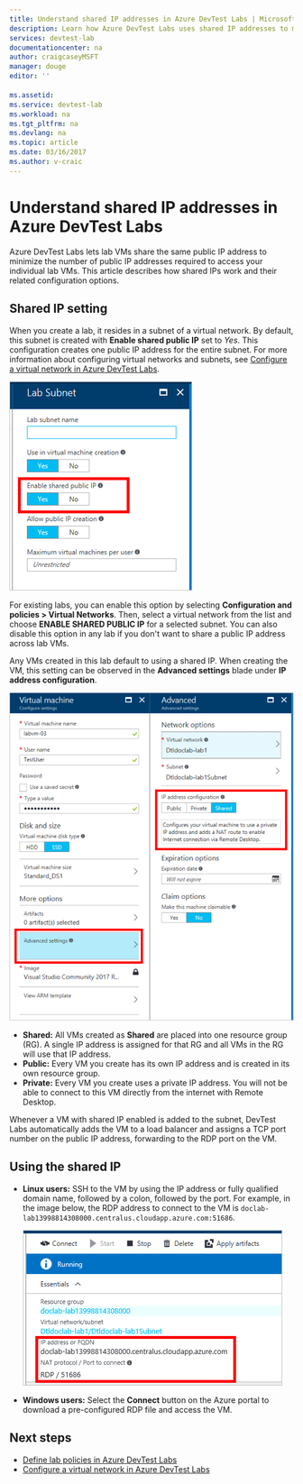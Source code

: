 ```yaml
---
title: Understand shared IP addresses in Azure DevTest Labs | Microsoft Docs
description: Learn how Azure DevTest Labs uses shared IP addresses to minimize the public IP addresses required to access your lab VMs.
services: devtest-lab
documentationcenter: na
author: craigcaseyMSFT
manager: douge
editor: ''

ms.assetid:
ms.service: devtest-lab
ms.workload: na
ms.tgt_pltfrm: na
ms.devlang: na
ms.topic: article
ms.date: 03/16/2017
ms.author: v-craic
---
```


# Understand shared IP addresses in Azure DevTest Labs

Azure DevTest Labs lets lab VMs share the same public IP address to minimize the number of public IP addresses required to access your individual lab VMs.  This article describes how shared IPs work and their related configuration options.

## Shared IP setting

When you create a lab, it resides in a subnet of a virtual network.  By default, this subnet is created with **Enable shared public IP** set to *Yes*.  This configuration creates one public IP address for the entire subnet.  For more information about configuring virtual networks and subnets, see [Configure a virtual network in Azure DevTest Labs](devtest-lab-configure-vnet.md).

![New lab subnet](media/devtest-lab-shared-ip/lab-subnet.png)

For existing labs, you can enable this option by selecting **Configuration and policies > Virtual Networks**. Then, select a virtual network from the list and choose **ENABLE SHARED PUBLIC IP** for a selected subnet. You can also disable this option in any lab if you don't want to share a public IP address across lab VMs.

Any VMs created in this lab default to using a shared IP.  When creating the VM, this setting can be observed in the **Advanced settings** blade under **IP address configuration**.

![New VM](media/devtest-lab-shared-ip/new-vm.png)

- **Shared:** All VMs created as **Shared** are placed into one resource group (RG). A single IP address is assigned for that RG and all VMs in the RG will use that IP address.
- **Public:** Every VM you create has its own IP address and is created in its own resource group.
- **Private:** Every VM you create uses a private IP address. You will not be able to connect to this VM directly from the internet with Remote Desktop.

Whenever a VM with shared IP enabled is added to the subnet, DevTest Labs automatically adds the VM to a load balancer and assigns a TCP port number on the public IP address, forwarding to the RDP port on the VM.  

## Using the shared IP

- **Linux users:** SSH to the VM by using the IP address or fully qualified domain name, followed by a colon, followed by the port. For example, in the image below, the RDP address to connect to the VM is `doclab-lab13998814308000.centralus.cloudapp.azure.com:51686`.

  ![VM example](media/devtest-lab-shared-ip/vm-info.png)

- **Windows users:** Select the **Connect** button on the Azure portal to download a pre-configured RDP file and access the VM.

## Next steps

* [Define lab policies in Azure DevTest Labs](devtest-lab-set-lab-policy.md)
* [Configure a virtual network in Azure DevTest Labs](devtest-lab-configure-vnet.md)





